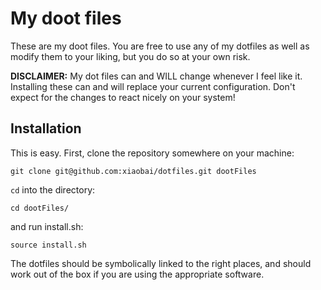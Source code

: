# My doot files

These are my doot files. You are free to use any of my dotfiles as well as modify them to your liking, but you do so at your own risk.

**DISCLAIMER:** My dot files can and WILL change whenever I feel like it. Installing these can and will replace your current configuration. Don't expect for the changes to react nicely on your system!

## Installation

This is easy. First, clone the repository somewhere on your machine:
```
git clone git@github.com:xiaobai/dotfiles.git dootFiles
```

`cd` into the directory:
```
cd dootFiles/
```

and run install.sh:
```
source install.sh
```

The dotfiles should be symbolically linked to the right places, and should work out of the box if you are using the appropriate software.
